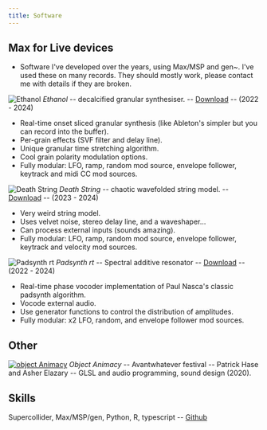 ```yaml
---
title: Software
---
```


## Max for Live devices

* Software I've developed over the years, using Max/MSP and gen~. I've used these on many records. They should mostly work, please contact me with details if they are broken.

![Ethanol](/software/ethanol.png)
*Ethanol* -- decalcified granular synthesiser. -- [Download](https://github.com/bladelore/ethanol-m4l) -- (2022 - 2024)
* Real-time onset sliced granular synthesis (like Ableton's simpler but you can record into the buffer).
* Per-grain effects (SVF filter and delay line).
* Unique granular time stretching algorithm.
* Cool grain polarity modulation options.
* Fully modular: LFO, ramp, random mod source, envelope follower, keytrack and midi CC mod sources.

![Death String](/software/death-string.png)
*Death String* -- chaotic wavefolded string model. -- [Download](https://github.com/bladelore/death-string-m4l) -- (2023 - 2024)
* Very weird string model.
* Uses velvet noise, stereo delay line, and a waveshaper...
* Can process external inputs (sounds amazing).
* Fully modular: LFO, ramp, random mod source, envelope follower, keytrack and velocity mod sources.

![Padsynth rt](/software/padsynth-rt.png)
*Padsynth rt* -- Spectral additive resonator -- [Download](https://github.com/bladelore/padsynth-rt-m4l) -- (2022 - 2024)
* Real-time phase vocoder implementation of Paul Nasca's classic padsynth algorithm.
* Vocode external audio.
* Use generator functions to control the distribution of amplitudes.
* Fully modular: x2 LFO, random, and envelope follower mod sources.

## Other
[![object Animacy](/software/object-animacy.png)](https://www.objectanimacy.patrickhase.xyz/)
*Object Animacy* -- Avantwhatever festival -- Patrick Hase and Asher Elazary -- GLSL and audio programming, sound design (2020).

## Skills
Supercollider, Max/MSP/gen, Python, R, typescript -- [Github](https://github.com/bladelore)
